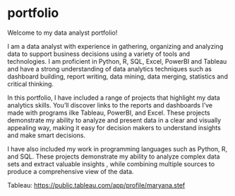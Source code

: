 # portfolio

Welcome to my data analyst portfolio!

I am a data analyst with experience in gathering, organizing and analyzing data to support business decisions using a variety of tools and technologies. I am proficient in Python, R, SQL, Excel, PowerBI and Tableau and have a strong understanding of data analytics techniques such as dashboard building, report writing, data mining, data merging, statistics and critical thinking. 

In this portfolio, I have included a range of projects that highlight my data analytics skills. You’ll discover links to the reports and dashboards I’ve made with programs ilke Tableau, PowerBI, and Excel. These projects demonstrate my ability to analyze and present data in a clear and visually appealing way, making it easy for decision makers to understand insights and make smart decisions. 

I have also included my work in programming languages such as Python, R, and SQL. These projects demonstrate my ability to analyze complex data sets and extract valuable insights , while combining multiple sources to produce a comprehensive view of the data. 



Tableau: https://public.tableau.com/app/profile/maryana.stef
